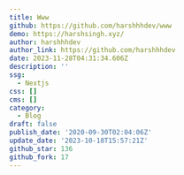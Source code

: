 ```yaml
---
title: Www
github: https://github.com/harshhhdev/www
demo: https://harshsingh.xyz/
author: harshhhdev
author_link: https://github.com/harshhhdev
date: 2023-11-28T04:31:34.606Z
description: ''
ssg:
  - Nextjs
css: []
cms: []
category:
  - Blog
draft: false
publish_date: '2020-09-30T02:04:06Z'
update_date: '2023-10-18T15:57:21Z'
github_star: 136
github_fork: 17
---
```

